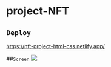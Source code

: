 # project-NFT

## `Deploy`

https://nft-project-html-css.netlify.app/

##`Screen`
![](screen.gif.gif)
